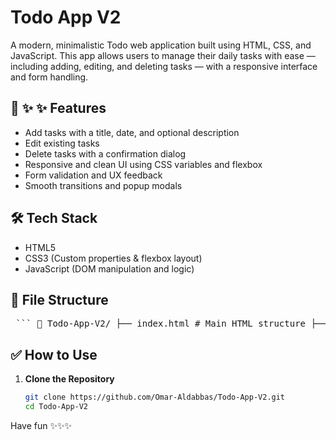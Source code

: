 # Todo App V2

A modern, minimalistic Todo web application built using HTML, CSS, and JavaScript. This app allows users to manage their daily tasks with ease — including adding, editing, and deleting tasks — with a responsive interface and form handling.

## 🚀 :sparkles: ✨ Features

- Add tasks with a title, date, and optional description
- Edit existing tasks
- Delete tasks with a confirmation dialog
- Responsive and clean UI using CSS variables and flexbox
- Form validation and UX feedback
- Smooth transitions and popup modals

## 🛠 Tech Stack

- HTML5
- CSS3 (Custom properties & flexbox layout)
- JavaScript (DOM manipulation and logic)

## 📂 File Structure

<pre> ``` 📁 Todo-App-V2/ ├── index.html # Main HTML structure ├── styles.css # App styling with variables and layout ├── script.js # All JavaScript functionality └── README.md # Project documentation ``` </pre>

## ✅ How to Use

1. **Clone the Repository**  
   ```bash
   git clone https://github.com/Omar-Aldabbas/Todo-App-V2.git
   cd Todo-App-V2

Have fun ✨✨✨
